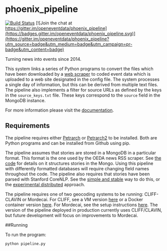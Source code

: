 phoenix_pipeline
================

[![Build Status](https://travis-ci.org/openeventdata/phoenix_pipeline.svg?branch=master)](https://travis-ci.org/openeventdata/phoenix_pipeline)
[![Join the chat at https://gitter.im/openeventdata/phoenix_pipeline](https://badges.gitter.im/openeventdata/phoenix_pipeline.svg)](https://gitter.im/openeventdata/phoenix_pipeline?utm_source=badge&utm_medium=badge&utm_campaign=pr-badge&utm_content=badge)

Turning news into events since 2014.

This system links a series of Python programs to convert the files which have
been downloaded by a [web scraper](https://github.com/openeventdata/scraper) to
coded event data which is uploaded to a web site designated in the config file.
The system processes a single day of information, but this can be derived from
multiple text files. The pipeline also implements a filter for source URLs as
defined by the keys in the `source_keys.txt` file. These keys correspond to the
`source` field in the MongoDB instance.

For more information please visit the [documentation](http://phoenix-pipeline.readthedocs.org/en/latest/).

## Requirements

The pipeline requires either
[Petrarch](https://github.com/openeventdata/petrarch) or
[Petrarch2](https://github.com/openeventdata/petrarch2) to be installed. Both
are Python programs and can be installed from Github using pip.

The pipeline assumes that stories are stored in a MongoDB in a particular
format. This format is the one used by the OEDA news RSS scraper. See [the
code](https://github.com/openeventdata/scraper/blob/master/mongo_connection.py)
for details on it structures stories in the Mongo. Using this pipeline with
differently formatted databases will require changing field names throughout
the code. The pipeline also requires that stories have been parsed with
Stanford CoreNLP. See the [simple and
stable](https://github.com/openeventdata/stanford_pipeline) way to do this, or
the [experimental distributed](https://github.com/oudalab/biryani) approach.

The pipeline requires one of two geocoding systems to be running: CLIFF-CLAVIN
or Mordecai. For CLIFF, see a VM version
[here](https://github.com/ahalterman/CLIFF-up) or a Docker container version
[here](https://github.com/openeventdata/cliff_container). For Mordecai, see the
setup instructions [here](https://github.com/openeventdata/mordecai). The
version of the pipeline deployed in production currently uses CLIFF/CLAVIN, but
future development will focus on improvements to Mordecai.

##Running

To run the program:

`python pipeline.py`
